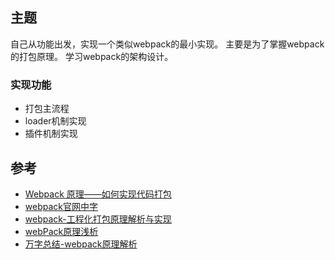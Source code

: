 ## 主题
自己从功能出发，实现一个类似webpack的最小实现。
主要是为了掌握webpack的打包原理。
学习webpack的架构设计。
### 实现功能
- 打包主流程
- loader机制实现
- 插件机制实现

## 参考
- [Webpack 原理——如何实现代码打包](https://www.zoo.team/article/webpack-reason)
- [webpack官网中字](https://webpack.docschina.org/concepts/)
- [webpack-工程化打包原理解析与实现](https://github.com/airuikun/front-core/issues/4)
- [webPack原理浅析](https://jelly.jd.com/article/5f0de6dad5205e015b87c128)
- [万字总结-webpack原理解析](https://zhuanlan.zhihu.com/p/363928061)